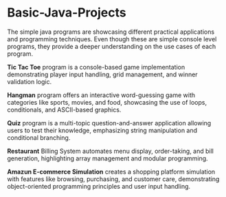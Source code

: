 # Basic-Java-Projects

The simple java programs are showcasing different practical applications and programming techniques. Even though these are simple console level programs, they provide a deeper understanding on the use cases of each program.

**Tic Tac Toe** program is a console-based game implementation demonstrating player input handling, grid management, and winner validation logic. 

**Hangman** program offers an interactive word-guessing game with categories like sports, movies, and food, showcasing the use of loops, conditionals, and ASCII-based graphics.

**Quiz** program is a multi-topic question-and-answer application allowing users to test their knowledge, emphasizing string manipulation and conditional branching.

**Restaurant** Billing System automates menu display, order-taking, and bill generation, highlighting array management and modular programming. 

**Amazun E-commerce Simulation** creates a shopping platform simulation with features like browsing, purchasing, and customer care, demonstrating object-oriented programming principles and user input handling.

